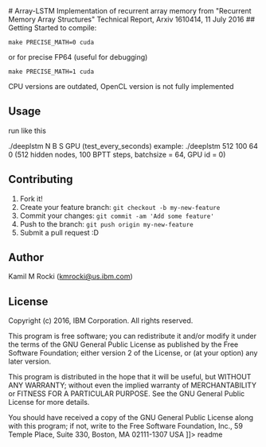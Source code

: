 


<snippet>
  <content>
# Array-LSTM
Implementation of recurrent array memory from "Recurrent Memory Array Structures" Technical Report, Arxiv 1610414, 11 July 2016
## Getting Started
to compile:

```
make PRECISE_MATH=0 cuda
```
or for precise FP64 (useful for debugging)

```
make PRECISE_MATH=1 cuda
```

CPU versions are outdated, OpenCL version is not fully implemented

## Usage
 
run like this
 
./deeplstm N B S GPU (test_every_seconds)
example: ./deeplstm 512 100 64 0 (512 hidden nodes, 100 BPTT steps, batchsize = 64, GPU id = 0)
 
## Contributing
1. Fork it!
2. Create your feature branch: `git checkout -b my-new-feature`
3. Commit your changes: `git commit -am 'Add some feature'`
4. Push to the branch: `git push origin my-new-feature`
5. Submit a pull request :D
## Author
Kamil M Rocki (kmrocki@us.ibm.com)
## License
 Copyright (c) 2016, IBM Corporation. All rights reserved.
 
This program is free software; you can redistribute it and/or modify
it under the terms of the GNU General Public License as published by
the Free Software Foundation; either version 2 of the License, or
(at your option) any later version.

 This program is distributed in the hope that it will be useful,
 but WITHOUT ANY WARRANTY; without even the implied warranty of
 MERCHANTABILITY or FITNESS FOR A PARTICULAR PURPOSE.  See the
 GNU General Public License for more details.
 
 You should have received a copy of the GNU General Public License
 along with this program; if not, write to the Free Software
 Foundation, Inc., 59 Temple Place, Suite 330, Boston, MA  02111-1307 USA
]]></content>
  <tabTrigger>readme</tabTrigger>
</snippet>

